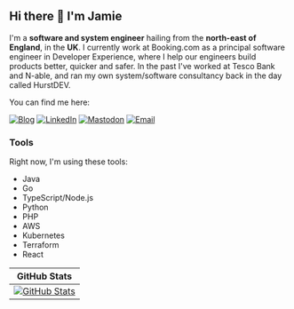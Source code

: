 ## Hi there 👋 I'm Jamie

I'm a **software and system engineer** hailing from the **north-east of England**, in the **UK**. I currently work at Booking.com as a principal software engineer in Developer Experience, where I help our engineers build products better, quicker and safer. In the past I've worked at Tesco Bank and N-able, and ran my own system/software consultancy back in the day called HurstDEV.

You can find me here:

[![Blog](https://img.shields.io/badge/jamiehurst.co.uk-white?style=flat-square&logo=firefox)](https://jamiehurst.co.uk)
[![LinkedIn](https://img.shields.io/badge/jamiefdhurst-blue?style=flat-square&logo=linkedin&logoColor=white)](https://www.linkedin.com/in/jamiefdhurst/)
[![Mastodon](https://img.shields.io/badge/jamiefdhurst%40howdee.social-6364FF?style=flat-square&logo=mastodon&logoColor=white)](https://howdee.social/@jamiefdhurst)
[![Email](https://img.shields.io/badge/jamie%40jamiehurst.co.uk-c14438?style=flat-square&logo=gmail&logoColor=white)](mailto:jamie@jamiehurst.co.uk)

### Tools

Right now, I'm using these tools:

- Java
- Go
- TypeScript/Node.js
- Python
- PHP
- AWS
- Kubernetes
- Terraform
- React

| GitHub Stats |
| :----------: |
| [![GitHub Stats](https://github-readme-stats.vercel.app/api?username=jamiefdhurst&theme=dark&show_icons=true)](https://github.com/jamiefdhurst) |
